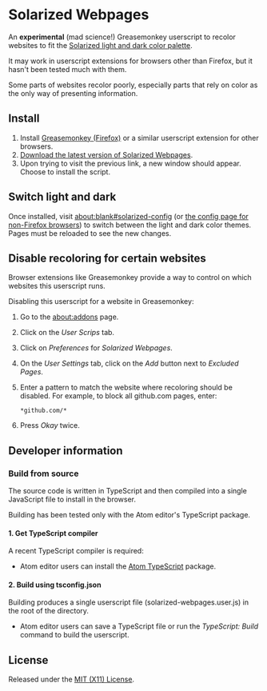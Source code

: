 # Solarized Webpages

An **experimental** (mad science!) Greasemonkey userscript to recolor websites
to fit the
[Solarized light and dark color palette](http://ethanschoonover.com/solarized).

It may work in userscript extensions for browsers other than Firefox, but it
hasn't been tested much with them.

Some parts of websites recolor poorly, especially parts that rely on color as
the only way of presenting information.

## Install

1. Install
   [Greasemonkey (Firefox)](https://addons.mozilla.org/en-US/firefox/addon/greasemonkey/)
   or a similar userscript extension for other browsers.
2. [Download the latest version of Solarized Webpages](https://github.com/tyost/solarized-webpages-releases/raw/master/solarized-webpages.user.js).
3. Upon trying to visit the previous link, a new window should appear.
   Choose to install the script.

## Switch light and dark

Once installed, visit
[about:blank#solarized-config](about:blank#solarized-config)
(or [the config page for non-Firefox browsers](https://github.com/tyost/solarized-webpages/blob/master/config.html))
to switch between the light and dark color themes. Pages must be reloaded
to see the new changes.

## Disable recoloring for certain websites

Browser extensions like Greasemonkey provide a way to control on which
websites this userscript runs.

Disabling this userscript for a website in Greasemonkey:

1. Go to the [about:addons](about:addons) page.
2. Click on the _User Scrips_ tab.
3. Click on _Preferences_ for _Solarized Webpages_.
4. On the _User Settings_ tab, click on the _Add_ button next
   to _Excluded Pages_.
5. Enter a pattern to match the website where recoloring should be disabled.
   For example, to block all github.com pages, enter:

    ```
    *github.com/*
    ```

6. Press _Okay_ twice.

## Developer information

### Build from source

The source code is written in TypeScript and then compiled into a single
JavaScript file to install in the browser.

Building has been tested only with the Atom editor's TypeScript package.

#### 1. Get TypeScript compiler

A recent TypeScript compiler is required:

* Atom editor users can install the
[Atom TypeScript](https://atom.io/packages/atom-typescript)
package.

#### 2. Build using tsconfig.json

Building produces a single userscript file (solarized-webpages.user.js)
in the root of the directory.

* Atom editor users can save a TypeScript file or run the _TypeScript: Build_
  command to build the userscript.

## License

Released under the
[MIT (X11) License](https://github.com/tyost/solarized-webpages/blob/master/LICENSE).
